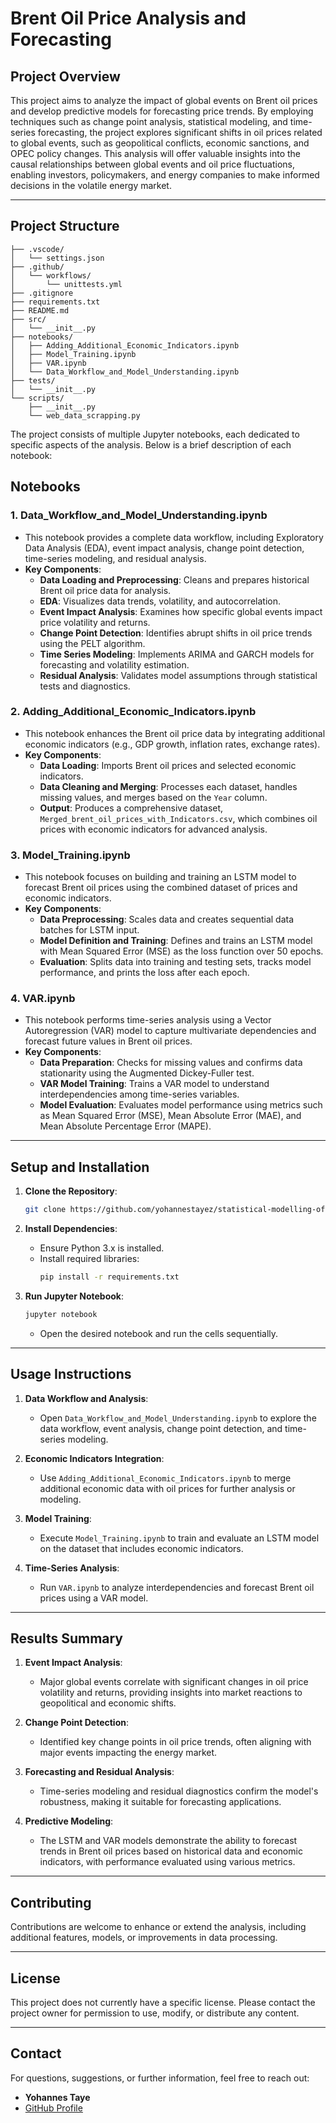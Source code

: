 

# **Brent Oil Price Analysis and Forecasting**

## **Project Overview**

This project aims to analyze the impact of global events on Brent oil prices and develop predictive models for forecasting price trends. By employing techniques such as change point analysis, statistical modeling, and time-series forecasting, the project explores significant shifts in oil prices related to global events, such as geopolitical conflicts, economic sanctions, and OPEC policy changes. This analysis will offer valuable insights into the causal relationships between global events and oil price fluctuations, enabling investors, policymakers, and energy companies to make informed decisions in the volatile energy market.

---

## **Project Structure**

```
├── .vscode/
│   └── settings.json
├── .github/
│   └── workflows/
│       └── unittests.yml
├── .gitignore
├── requirements.txt
├── README.md
├── src/
│   └── __init__.py
├── notebooks/
│   ├── Adding_Additional_Economic_Indicators.ipynb
│   ├── Model_Training.ipynb
│   ├── VAR.ipynb
│   └── Data_Workflow_and_Model_Understanding.ipynb
├── tests/
│   └── __init__.py
└── scripts/
    ├── __init__.py
    └── web_data_scrapping.py
```

The project consists of multiple Jupyter notebooks, each dedicated to specific aspects of the analysis. Below is a brief description of each notebook:

## Notebooks

### **1. Data_Workflow_and_Model_Understanding.ipynb**
   - This notebook provides a complete data workflow, including Exploratory Data Analysis (EDA), event impact analysis, change point detection, time-series modeling, and residual analysis.
   - **Key Components**:
     - **Data Loading and Preprocessing**: Cleans and prepares historical Brent oil price data for analysis.
     - **EDA**: Visualizes data trends, volatility, and autocorrelation.
     - **Event Impact Analysis**: Examines how specific global events impact price volatility and returns.
     - **Change Point Detection**: Identifies abrupt shifts in oil price trends using the PELT algorithm.
     - **Time Series Modeling**: Implements ARIMA and GARCH models for forecasting and volatility estimation.
     - **Residual Analysis**: Validates model assumptions through statistical tests and diagnostics.

### **2. Adding_Additional_Economic_Indicators.ipynb**
   - This notebook enhances the Brent oil price data by integrating additional economic indicators (e.g., GDP growth, inflation rates, exchange rates).
   - **Key Components**:
     - **Data Loading**: Imports Brent oil prices and selected economic indicators.
     - **Data Cleaning and Merging**: Processes each dataset, handles missing values, and merges based on the `Year` column.
     - **Output**: Produces a comprehensive dataset, `Merged_brent_oil_prices_with_Indicators.csv`, which combines oil prices with economic indicators for advanced analysis.

### **3. Model_Training.ipynb**
   - This notebook focuses on building and training an LSTM model to forecast Brent oil prices using the combined dataset of prices and economic indicators.
   - **Key Components**:
     - **Data Preprocessing**: Scales data and creates sequential data batches for LSTM input.
     - **Model Definition and Training**: Defines and trains an LSTM model with Mean Squared Error (MSE) as the loss function over 50 epochs.
     - **Evaluation**: Splits data into training and testing sets, tracks model performance, and prints the loss after each epoch.

### **4. VAR.ipynb**
   - This notebook performs time-series analysis using a Vector Autoregression (VAR) model to capture multivariate dependencies and forecast future values in Brent oil prices.
   - **Key Components**:
     - **Data Preparation**: Checks for missing values and confirms data stationarity using the Augmented Dickey-Fuller test.
     - **VAR Model Training**: Trains a VAR model to understand interdependencies among time-series variables.
     - **Model Evaluation**: Evaluates model performance using metrics such as Mean Squared Error (MSE), Mean Absolute Error (MAE), and Mean Absolute Percentage Error (MAPE).



---

## **Setup and Installation**

1. **Clone the Repository**:
   ```bash
   git clone https://github.com/yohannestayez/statistical-modelling-of-time-series-data.git
   ```

2. **Install Dependencies**:
   - Ensure Python 3.x is installed.
   - Install required libraries:
     ```bash
     pip install -r requirements.txt
     ```

3. **Run Jupyter Notebook**:
   ```bash
   jupyter notebook
   ```
   - Open the desired notebook and run the cells sequentially.

---

## **Usage Instructions**

1. **Data Workflow and Analysis**:
   - Open `Data_Workflow_and_Model_Understanding.ipynb` to explore the data workflow, event analysis, change point detection, and time-series modeling.

2. **Economic Indicators Integration**:
   - Use `Adding_Additional_Economic_Indicators.ipynb` to merge additional economic data with oil prices for further analysis or modeling.

3. **Model Training**:
   - Execute `Model_Training.ipynb` to train and evaluate an LSTM model on the dataset that includes economic indicators.

4. **Time-Series Analysis**:
   - Run `VAR.ipynb` to analyze interdependencies and forecast Brent oil prices using a VAR model.

---

## **Results Summary**

1. **Event Impact Analysis**:
   - Major global events correlate with significant changes in oil price volatility and returns, providing insights into market reactions to geopolitical and economic shifts.

2. **Change Point Detection**:
   - Identified key change points in oil price trends, often aligning with major events impacting the energy market.

3. **Forecasting and Residual Analysis**:
   - Time-series modeling and residual diagnostics confirm the model's robustness, making it suitable for forecasting applications.

4. **Predictive Modeling**:
   - The LSTM and VAR models demonstrate the ability to forecast trends in Brent oil prices based on historical data and economic indicators, with performance evaluated using various metrics.

---

## **Contributing**

Contributions are welcome to enhance or extend the analysis, including additional features, models, or improvements in data processing.

---

## **License**

This project does not currently have a specific license. Please contact the project owner for permission to use, modify, or distribute any content.

---

## **Contact**

For questions, suggestions, or further information, feel free to reach out:
- **Yohannes Taye**
- [GitHub Profile](https://github.com/yohannestayez)

